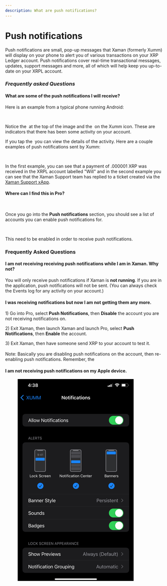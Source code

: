 ```yaml
---
description: What are push notifications?
---
```


# Push notifications

Push notifications are small, pop-up messages that Xaman (formerly Xumm) will display on your phone to alert you of various transactions on your XRP Ledger account. Push notifications cover real-time transactional messages, updates, support messages and more, all of which will help keep you up-to-date on your XRPL account.

### _Frequently asked Questions_

#### What are some of the push  notifications I will receive?

Here is an example from a typical phone running Android:

<figure><img src="../../.gitbook/assets/push notification - 2.png" alt=""><figcaption></figcaption></figure>

Notice the <img src="../../.gitbook/assets/image (1) (2) (1).png" alt="" data-size="line"> at the top of the image and the <img src="../../.gitbook/assets/image (2) (1) (4) (1).png" alt="" data-size="line"> on the Xumm icon. These are indicators that there has been some activity on your account.

If you tap the <img src="../../.gitbook/assets/image (10).png" alt="" data-size="line"> you can view the details of the activity. Here are a couple examples of push notifications sent by Xumm:

<figure><img src="../../.gitbook/assets/push notification - 1.png" alt=""><figcaption></figcaption></figure>

In the first example, you can see that a payment of .000001 XRP was received in the XRPL account labelled "Will" and in the second example you can see that the Xaman Support team has replied to a ticket created via the [Xaman Support xApp](broken-reference).

#### Where can I find this in Pro?

<figure><img src="../../.gitbook/assets/Pro - Pro Notifications option.png" alt=""><figcaption></figcaption></figure>

Once you go into the **Push notifications** section, you should see a list of accounts you can enable push notifications for.

<figure><img src="../../.gitbook/assets/push notification - 3.png" alt=""><figcaption></figcaption></figure>

This need to be enabled in order to receive push notifications.

### Frequently Asked Questions

#### I am not receiving receiving push notifications while I am in Xaman. Why not?

You will only receive push notifications if Xaman is **not running**. If you are in the application, push notifications will not be sent. (You can always check the Events log for any activity on your account.)

#### I was receiving notifications but now I am not getting them any more.

1\) Go into Pro, select **Push Notifications**, then **Disable** the account you are not receiving notifications on.

2\) Exit Xaman, then launch Xaman and launch Pro, select **Push Notifications**, then **Enable** the account.

3\) Exit Xaman, then have someone send XRP to your account to test it.\
\
Note: Basically you are disabling push notifications on the account, then re-enabling push notifications.  Remember, the&#x20;



#### I am not receiving push notifications on my Apple device.



<figure><img src="../../.gitbook/assets/Push Notifications. -1.png" alt=""><figcaption></figcaption></figure>

####
